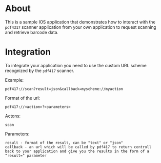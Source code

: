 About
=====

This is a sample IOS application that demonstrates how to interact with the `pdf4317` scanner application from your own application to request scanning and retrieve barcode data.

Integration
===========

To integrate your application you need to use the custom URL scheme recognized by the `pdf417` scanner.

Example:

    pdf417://scan?result=json&callback=myscheme://myaction

Format of the url:

    pdf417://<action>?<parameters>

Actons:

    scan

Parameters:

    result - format of the result, can be "text" or "json"
    callback - an url which will be called by pdf417 to return controll back to your application and give you the results in the form of a "result=" parameter